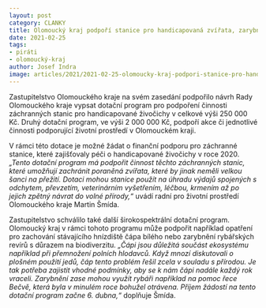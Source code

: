 ```yaml
---
layout: post
category: CLANKY
title: Olomoucký kraj podpoří stanice pro handicapovaná zvířata, zarybnění či hnízdiště čápů
date: 2021-02-25
tags: 
- piráti
- olomoucký-kraj
author: Josef Indra
image: articles/2021/2021-02-25-olomoucky-kraj-podpori-stanice-pro-handicapovana-zvirata-zarybneni-ci-hnizdiste-capu.jpg  #751x422 pixelu
---
```

Zastupitelstvo Olomouckého kraje na svém zasedání podpořilo návrh Rady Olomouckého kraje vypsat dotační program pro podpoření činnosti záchranných stanic pro handicapované živočichy v celkové výši 250 000 Kč. Druhý dotační program, ve výši 2 000 000 Kč, podpoří akce či jednotlivé činnosti podporující životní prostředí v Olomouckém kraji. 
 
V rámci této dotace je možné žádat o finanční podporu pro záchranné stanice, které zajišťovaly péči o handicapované živočichy v roce 2020. *„Tento dotační program má podpořit činnost těchto záchranných stanic, které umožňují zachránit poraněná zvířata, které by jinak neměli velkou šanci na přežití. Dotaci mohou stanice použít na úhradu výdajů spojených s odchytem, převzetím, veterinárním vyšetřením, léčbou, krmením až po jejich zpětný návrat do volné přírody,“* uvádí radní pro životní prostředí Olomouckého kraje Martin Šmída.
 
Zastupitelstvo schválilo také další širokospektrální dotační program. Olomoucký kraj v rámci tohoto programu může podpořit například opatření pro zachování stávajícího hnízdiště čápa bílého nebo zarybnění rybářských revírů s důrazem na biodiverzitu. *„Čápi jsou důležitá součást ekosystému například při přemnožení polních hlodavců. Když mnozí diskutovali o plošném použití jedů, čáp tento problém řešil zcela v souladu s přírodou. Je tak potřeba zajistit vhodné podmínky, aby se k nám čápi nadále každý rok vraceli. Zarybnění zase mohou využít rybáři například na pomoc řece Bečvě, která byla v minulém roce bohužel otrávena. Příjem žádostí na tento dotační program začne 6. dubna,“* doplňuje Šmída.  
